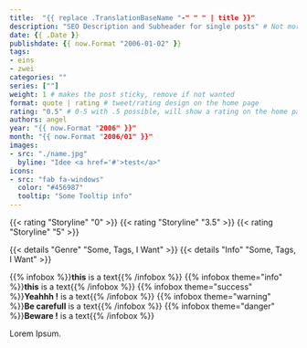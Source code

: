 ```yaml
---
title:  "{{ replace .TranslationBaseName "-" " " | title }}"
description: "SEO Description and Subheader for single posts" # Not more than 160 characters!
date: {{ .Date }}
publishdate: {{ now.Format "2006-01-02" }}
tags:
- eins
- zwei
categories: ""
series: [""]
weight: 1 # makes the post sticky, remove if not wanted
format: quote | rating # tweet/rating design on the home page
rating: "0.5" # 0-5 with .5 possible, will show a rating on the home page
authors: angel
year: "{{ now.Format "2006" }}"
month: "{{ now.Format "2006/01" }}"
images:
- src: "./name.jpg"
  byline: "Idee <a href='#'>test</a>"
icons:
- src: "fab fa-windows"
  color: "#456987"
  tooltip: "Some Tooltip info"
---
```


<!-- Konsole: hugo new --kind article-bundle articles/my-post -->

{{< rating "Storyline" "0" >}}
{{< rating "Storyline" "3.5" >}}
{{< rating "Storyline" "5" >}}

{{< details "Genre" "Some, Tags, I Want" >}}
{{< details "Info" "Some, Tags, I Want" >}}

{{% infobox %}}**this** is a text{{% /infobox %}}
{{% infobox theme="info" %}}**this** is a text{{% /infobox %}}
{{% infobox theme="success" %}}**Yeahhh !** is a text{{% /infobox %}}
{{% infobox theme="warning" %}}**Be carefull** is a text{{% /infobox %}}
{{% infobox theme="danger" %}}**Beware !** is a text{{% /infobox %}}

Lorem Ipsum.